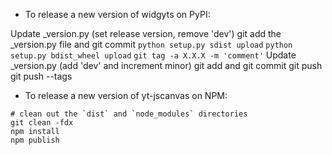 - To release a new version of widgyts on PyPI:

Update _version.py (set release version, remove 'dev')
git add the _version.py file and git commit
`python setup.py sdist upload`
`python setup.py bdist_wheel upload`
`git tag -a X.X.X -m 'comment'`
Update _version.py (add 'dev' and increment minor)
git add and git commit
git push
git push --tags

- To release a new version of yt-jscanvas on NPM:

```
# clean out the `dist` and `node_modules` directories
git clean -fdx
npm install
npm publish
```
